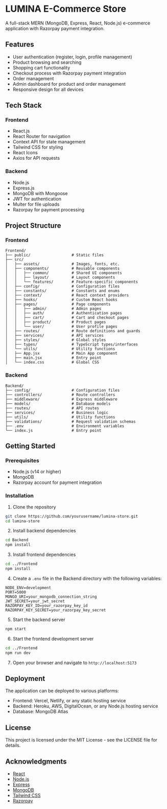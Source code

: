 # LUMINA E-Commerce Store

A full-stack MERN (MongoDB, Express, React, Node.js) e-commerce application with Razorpay payment integration.

## Features

- User authentication (register, login, profile management)
- Product browsing and searching
- Shopping cart functionality
- Checkout process with Razorpay payment integration
- Order management
- Admin dashboard for product and order management
- Responsive design for all devices

## Tech Stack

### Frontend
- React.js
- React Router for navigation
- Context API for state management
- Tailwind CSS for styling
- React Icons
- Axios for API requests

### Backend
- Node.js
- Express.js
- MongoDB with Mongoose
- JWT for authentication
- Multer for file uploads
- Razorpay for payment processing

## Project Structure

### Frontend
```
Frontend/
├── public/                  # Static files
├── src/
│   ├── assets/              # Images, fonts, etc.
│   ├── components/          # Reusable components
│   │   ├── common/          # Shared UI components
│   │   ├── layout/          # Layout components
│   │   └── features/        # Feature-specific components
│   ├── config/              # Configuration files
│   ├── constants/           # Constants and enums
│   ├── context/             # React context providers
│   ├── hooks/               # Custom React hooks
│   ├── pages/               # Page components
│   │   ├── admin/           # Admin pages
│   │   ├── auth/            # Authentication pages
│   │   ├── cart/            # Cart and checkout pages
│   │   ├── product/         # Product pages
│   │   └── user/            # User profile pages
│   ├── routes/              # Route definitions and guards
│   ├── services/            # API services
│   ├── styles/              # Global styles
│   ├── types/               # TypeScript types/interfaces
│   └── utils/               # Utility functions
│   ├── App.jsx              # Main App component
│   ├── main.jsx             # Entry point
│   └── index.css            # Global CSS
```

### Backend
```
Backend/
├── config/                  # Configuration files
├── controllers/             # Route controllers
├── middleware/              # Express middleware
├── models/                  # Database models
├── routes/                  # API routes
├── services/                # Business logic
├── utils/                   # Utility functions
├── validations/             # Request validation schemas
├── .env                     # Environment variables
└── index.js                 # Entry point
```

## Getting Started

### Prerequisites
- Node.js (v14 or higher)
- MongoDB
- Razorpay account for payment integration

### Installation

1. Clone the repository
```bash
git clone https://github.com/yourusername/lumina-store.git
cd lumina-store
```

2. Install backend dependencies
```bash
cd Backend
npm install
```

3. Install frontend dependencies
```bash
cd ../Frontend
npm install
```

4. Create a `.env` file in the Backend directory with the following variables:
```
NODE_ENV=development
PORT=5000
MONGO_URI=your_mongodb_connection_string
JWT_SECRET=your_jwt_secret
RAZORPAY_KEY_ID=your_razorpay_key_id
RAZORPAY_KEY_SECRET=your_razorpay_key_secret
```

5. Start the backend server
```bash
npm start
```

6. Start the frontend development server
```bash
cd ../Frontend
npm run dev
```

7. Open your browser and navigate to `http://localhost:5173`

## Deployment

The application can be deployed to various platforms:

- Frontend: Vercel, Netlify, or any static hosting service
- Backend: Heroku, AWS, DigitalOcean, or any Node.js hosting service
- Database: MongoDB Atlas

## License

This project is licensed under the MIT License - see the LICENSE file for details.

## Acknowledgments

- [React](https://reactjs.org/)
- [Node.js](https://nodejs.org/)
- [Express](https://expressjs.com/)
- [MongoDB](https://www.mongodb.com/)
- [Tailwind CSS](https://tailwindcss.com/)
- [Razorpay](https://razorpay.com/)
